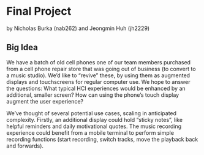 # Final Project
by Nicholas Burka (nab262)
and Jeongmin Huh (jh2229)

## Big Idea

We have a batch of old cell phones one of our team members purchased from a cell phone repair store that was going out of business (to convert to a music studio). We’d like to “revive” these, by using them as augmented displays and touchscreens for regular computer use. We hope to answer the questions: What typical HCI experiences would be enhanced by an additional, smaller screen? How can using the phone’s touch display augment the user experience?

We’ve thought of several potential use cases, scaling in anticipated complexity. Firstly, an additional display could hold “sticky notes”, like helpful reminders and daily motivational quotes. The music recording experience could benefit from a mobile terminal to perform simple recording functions (start recording, switch tracks, move the playback back and forwards).


